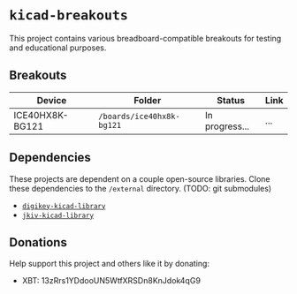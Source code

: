 # `kicad-breakouts`

This project contains various breadboard-compatible breakouts for testing and educational purposes.

## Breakouts

Device | Folder | Status | Link
--- | --- | --- | ---
ICE40HX8K-BG121 | `/boards/ice40hx8k-bg121` | In progress... | ...

## Dependencies

These projects are dependent on a couple open-source libraries. Clone these dependencies to the `/external` directory. (TODO: git submodules)

* [`digikey-kicad-library`](https://github.com/DigiKey/digikey-kicad-library)
* [`jkiv-kicad-library`](https://github.com/jkiv/jkiv-kicad-library)

## Donations 

Help support this project and others like it by donating:

* XBT: 13zRrs1YDdooUN5WtfXRSDn8KnJdok4qG9
